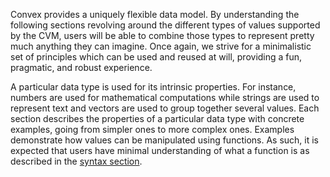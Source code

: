 Convex provides a uniquely flexible data model. By understanding the following sections revolving around the different types of values supported by the CVM, users will
be able to combine those types to represent pretty much anything they can imagine. Once again, we strive for a minimalistic set of principles which can be used and reused at will,
providing a fun, pragmatic, and robust experience.

A particular data type is used for its intrinsic properties. For instance, numbers are used for mathematical computations while strings are used to represent text
and vectors are used to group together several values. Each section describes the properties of a particular data type with concrete examples, going from simpler ones to more complex ones.
Examples demonstrate how values can be manipulated using functions. As such, it is expected that users have minimal understanding of what a function is as described in the [syntax section](/cvm/syntax).
